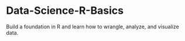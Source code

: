 # Data-Science-R-Basics
Build a foundation in R and learn how to wrangle, analyze, and visualize data.
